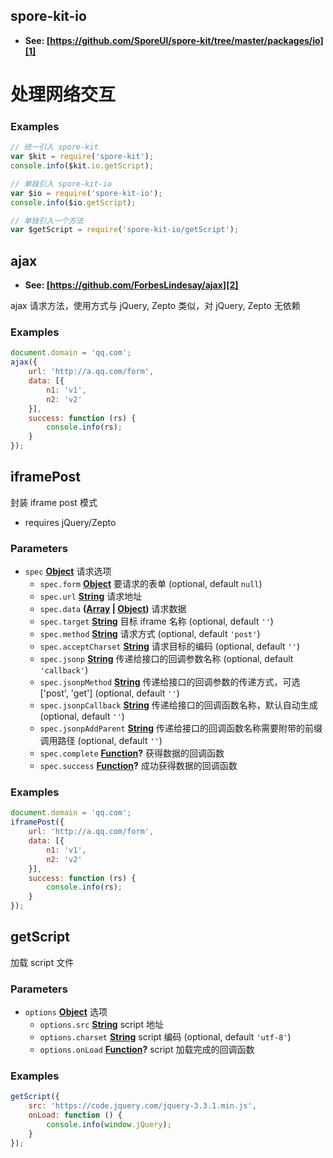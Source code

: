 <!-- Generated by documentation.js. Update this documentation by updating the source code. -->

## spore-kit-io

-   **See: [https://github.com/SporeUI/spore-kit/tree/master/packages/io][1]**

# 处理网络交互

### Examples

```javascript
// 统一引入 spore-kit
var $kit = require('spore-kit');
console.info($kit.io.getScript);

// 单独引入 spore-kit-io
var $io = require('spore-kit-io');
console.info($io.getScript);

// 单独引入一个方法
var $getScript = require('spore-kit-io/getScript');
```

## ajax

-   **See: [https://github.com/ForbesLindesay/ajax][2]**

ajax 请求方法，使用方式与 jQuery, Zepto 类似，对 jQuery, Zepto 无依赖

### Examples

```javascript
document.domain = 'qq.com';
ajax({
	url: 'http://a.qq.com/form',
	data: [{
		n1: 'v1',
		n2: 'v2'
	}],
	success: function (rs) {
		console.info(rs);
	}
});
```

## iframePost

封装 iframe post 模式

-   requires jQuery/Zepto

### Parameters

-   `spec` **[Object][3]** 请求选项
    -   `spec.form` **[Object][3]** 要请求的表单 (optional, default `null`)
    -   `spec.url` **[String][4]** 请求地址
    -   `spec.data` **([Array][5] \| [Object][3])** 请求数据
    -   `spec.target` **[String][4]** 目标 iframe 名称 (optional, default `''`)
    -   `spec.method` **[String][4]** 请求方式 (optional, default `'post'`)
    -   `spec.acceptCharset` **[String][4]** 请求目标的编码 (optional, default `''`)
    -   `spec.jsonp` **[String][4]** 传递给接口的回调参数名称 (optional, default `'callback'`)
    -   `spec.jsonpMethod` **[String][4]** 传递给接口的回调参数的传递方式，可选['post', 'get'] (optional, default `''`)
    -   `spec.jsonpCallback` **[String][4]** 传递给接口的回调函数名称，默认自动生成 (optional, default `''`)
    -   `spec.jsonpAddParent` **[String][4]** 传递给接口的回调函数名称需要附带的前缀调用路径 (optional, default `''`)
    -   `spec.complete` **[Function][6]?** 获得数据的回调函数
    -   `spec.success` **[Function][6]?** 成功获得数据的回调函数

### Examples

```javascript
document.domain = 'qq.com';
iframePost({
	url: 'http://a.qq.com/form',
	data: [{
		n1: 'v1',
		n2: 'v2'
	}],
	success: function (rs) {
		console.info(rs);
	}
});
```

## getScript

加载 script 文件

### Parameters

-   `options` **[Object][3]** 选项
    -   `options.src` **[String][4]** script 地址
    -   `options.charset` **[String][4]** script 编码 (optional, default `'utf-8'`)
    -   `options.onLoad` **[Function][6]?** script 加载完成的回调函数

### Examples

```javascript
getScript({
	src: 'https://code.jquery.com/jquery-3.3.1.min.js',
	onLoad: function () {
		console.info(window.jQuery);
	}
});
```

[1]: https://github.com/SporeUI/spore-kit/tree/master/packages/io

[2]: https://github.com/ForbesLindesay/ajax

[3]: https://developer.mozilla.org/docs/Web/JavaScript/Reference/Global_Objects/Object

[4]: https://developer.mozilla.org/docs/Web/JavaScript/Reference/Global_Objects/String

[5]: https://developer.mozilla.org/docs/Web/JavaScript/Reference/Global_Objects/Array

[6]: https://developer.mozilla.org/docs/Web/JavaScript/Reference/Statements/function
